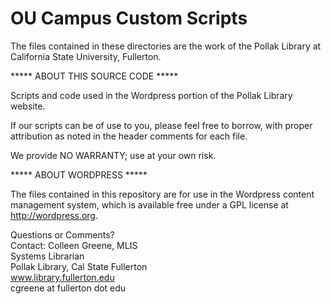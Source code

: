 OU Campus Custom Scripts
========

The files contained in these directories are the work of the Pollak Library at California State University, Fullerton.

***** ABOUT THIS SOURCE CODE *****

Scripts and code used in the Wordpress portion of the Pollak Library website.

If our scripts can be of use to you, please feel free to borrow, with proper attribution as noted in the header comments for each file.

We provide NO WARRANTY; use at your own risk.

***** ABOUT WORDPRESS *****

The files contained in this repository are for use in the Wordpress content management system, which is available free under a GPL license at http://wordpress.org.

Questions or Comments?<br />
Contact: Colleen Greene, MLIS<br />
Systems Librarian<br />
Pollak Library, Cal State Fullerton <br />
www.library.fullerton.edu <br />
cgreene at fullerton dot edu
